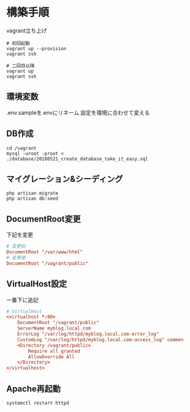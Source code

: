 # 構築手順

vagrant立ち上げ

```
# 初回起動
vagrant up --provision
vagrant ssh

# 二回目以降
vagrant up
vagrant ssh
```

## 環境変数

.env.sampleを.envにリネーム
設定を環境に合わせて変える

## DB作成

```
cd /vagrant
mysql -uroot -proot < ./database/20180521_create_database_take_it_easy.sql
```

## マイグレーション&シーディング

```
php artisan migrate
php artisan db:seed
```

## DocumentRoot変更

下記を変更

```httpd.conf
# 変更前
DocumentRoot "/var/www/html"
# 変更後
DocumentRoot "/vagrant/public"
```

## VirtualHost設定

一番下に追記

```httpd.conf
# VirtualHost
<virtualhost *:80>
    DocumentRoot "/vagrant/public"
    ServerName myblog.local.com
    ErrorLog "/var/log/httpd/myblog.local.com-error_log"
    CustomLog "/var/log/httpd/myblog.local.com-access_log" common
    <Directory /vagrant/public>
        Require all granted
        AllowOverride All
    </Directory>
</virtualhost>
```

## Apache再起動

```
systemctl restart httpd
```